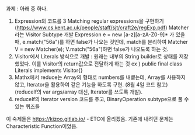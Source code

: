 과제 : 아래 중 하나.
1. Expression의 코드를 3 Matching regular expressions을 구현하기 (https://www.cs.kent.ac.uk/people/staff/sjt/craft2e/regExp.pdf)
 Matcher라는 Visitor Subtype 개발
  Expression e = new [a-z][a-zA-Z0-9]* 가 있을 때, e.match("56a")를 하면 false가 나오는 것인데, match를 분리하여
  Matcher V = new Matcher(e);
  V.match("56a")하면 false가 나오도록 하는 것.
2. Visitor<T>에서 Literals<String> 방식으로 개발 : 원래는 내부의 String builder로 상태를 저장했었다. 이를 Visitor의 return값으로 전달하게 하는 것
ex ) public final class Literals implements Visitor<String>{}
3. Mathx에서 reduce는 Array의 형태로 numbers를 내뱉는데, Array를 사용하지 않고, Iterator<T>을 활용하여 같은 기능을 하도록 구현. (8월 4일 코드 참고)
 (reduceIf의 var args/array 대신, Iterator<T>를 쓰도록 개발). 
4. reduceIf의 Iterator version 코드를 주고, BinaryOperation subtype으로 풀 수 있는 퀴즈들

이 숙제들은 https://kizoo.gitlab.io/ - ETC에 올리겠음. 기존에 내려던 문제는 Characteristic Function이었음.